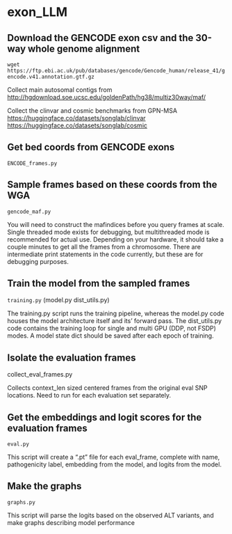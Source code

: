 # exon_LLM

## Download the GENCODE exon csv and the 30-way whole genome alignment

`wget https://ftp.ebi.ac.uk/pub/databases/gencode/Gencode_human/release_41/gencode.v41.annotation.gtf.gz`

Collect main autosomal contigs from http://hgdownload.soe.ucsc.edu/goldenPath/hg38/multiz30way/maf/

Collect the clinvar and cosmic benchmarks from GPN-MSA
https://huggingface.co/datasets/songlab/clinvar
https://huggingface.co/datasets/songlab/cosmic

## Get bed coords from GENCODE exons

`ENCODE_frames.py`

## Sample frames based on these coords from the WGA

`gencode_maf.py`

You will need to construct the mafindices before you query frames at scale. Single threaded mode exists for debugging, but multithreaded mode is recommended for actual use. Depending on your hardware, it should take a couple minutes to get all the frames from a chromosome. There are intermediate print statements in the code currently, but these are for debugging purposes.

## Train the model from the sampled frames

`training.py` (model.py dist_utils.py)

The training.py script runs the training pipeline, whereas the model.py code houses the model architecture itself and its’ forward pass. The dist_utils.py code contains the training loop for single and multi GPU (DDP, not FSDP) modes. A model state dict should be saved after each epoch of training.

## Isolate the evaluation frames

collect_eval_frames.py

Collects context_len sized centered frames from the original eval SNP locations. Need to run for each evaluation set separately.

## Get the embeddings and logit scores for the evaluation frames

`eval.py`

This script will create a “.pt” file for each eval_frame, complete with name, pathogenicity label, embedding from the model, and logits from the model.

## Make the graphs

`graphs.py`

This script will parse the logits based on the observed ALT variants, and make graphs describing model performance
